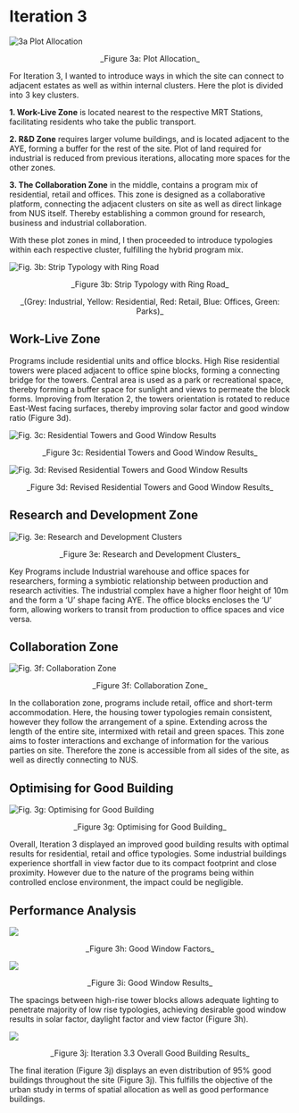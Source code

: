 # Iteration 3


![3a Plot Allocation](imgs/3a.JPG) 

<p align="center"> _Figure 3a: Plot Allocation_
 

For Iteration 3, I wanted to introduce ways in which the site can connect to adjacent estates as well as within internal clusters. Here the plot is divided into 3 key clusters.

__1. Work-Live Zone__ is located nearest to the respective MRT Stations, facilitating residents who take the public transport.

__2. R&D Zone__ requires larger volume buildings, and is located adjacent to the AYE, forming a buffer for the rest of the site. Plot of land required for industrial is reduced from previous iterations, allocating more spaces for the other zones. 

__3. The Collaboration Zone__ in the middle, contains a program mix of residential, retail and offices. This zone is designed as a collaborative platform, connecting the adjacent clusters on site as well as direct linkage from NUS itself. Thereby establishing a common ground for research, business and industrial collaboration.

With these plot zones in mind, I then proceeded to introduce typologies within each respective cluster, fulfilling the hybrid program mix. 





![Fig. 3b: Strip Typology with Ring Road](imgs/3b.JPG) 
<p align="center"> _Figure 3b: Strip Typology with Ring Road_
<p align="center"> _(Grey: Industrial, Yellow: Residential, Red: Retail, Blue: Offices, Green: Parks)_


## Work-Live Zone

Programs include residential units and office blocks. High Rise residential towers were placed adjacent to office spine blocks, forming a connecting bridge for the towers. Central area is used as a park or recreational space, thereby forming a buffer space for sunlight and views to permeate the block forms. Improving from Iteration 2, the towers orientation is rotated to reduce East-West facing surfaces, thereby improving solar factor and good window ratio (Figure 3d).

![Fig. 3c: Residential Towers and Good Window Results](imgs/3c.jpg) 
<p align="center"> _Figure 3c: Residential Towers and Good Window Results_
 
 

![Fig. 3d: Revised Residential Towers and Good Window Results](imgs/3d.jpg) 
<p align="center"> _Figure 3d: Revised Residential Towers and Good Window Results_




## Research and Development Zone
![Fig. 3e: Research and Development Clusters](imgs/3e.jpg) 
<p align="center"> _Figure 3e: Research and Development Clusters_
 
Key Programs include Industrial warehouse and office spaces for researchers, forming a symbiotic relationship between production and research activities. The industrial complex have a higher floor height of 10m and the form a ‘U’ shape facing AYE. The office blocks encloses the ‘U’ form, allowing workers to transit from production to office spaces and vice versa.




## Collaboration Zone
![Fig. 3f: Collaboration Zone](imgs/3f.jpg) 
<p align="center"> _Figure 3f: Collaboration Zone_
 
In the collaboration zone, programs include retail, office and short-term accommodation. Here, the housing tower typologies remain consistent, however they follow the arrangement of a spine. Extending across the length of the entire site, intermixed with retail and green spaces. This zone aims to foster interactions and exchange of information for the various parties on site. Therefore the zone is accessible from all sides of the site, as well as directly connecting to NUS. 




## Optimising for Good Building
![Fig. 3g: Optimising for Good Building](imgs/3g.jpg) 
<p align="center"> _Figure 3g: Optimising for Good Building_
 
Overall, Iteration 3 displayed an improved good building results with optimal results for residential, retail and office typologies. Some industrial buildings experience shortfall in view factor due to its compact footprint and close proximity. However due to the nature of the programs being within controlled enclose environment, the impact could be negligible.

## Performance Analysis

![](imgs/3h.jpg) 
<p align="center"> _Figure 3h: Good Window Factors_

![](imgs/3i.JPG) 
<p align="center"> _Figure 3i: Good Window Results_
 
The spacings between high-rise tower blocks allows adequate lighting to penetrate majority of  low rise typologies, achieving desirable good window results in solar factor, daylight factor and view factor (Figure 3h).

![](imgs/3j.JPG) 
<p align="center"> _Figure 3j: Iteration 3.3 Overall Good Building Results_
 
 The final iteration (Figure 3j) displays an even distribution of 95% good buildings throughout the site (Figure 3j).  This fulfills the objective of the urban study in terms of spatial allocation as well as good performance buildings.

